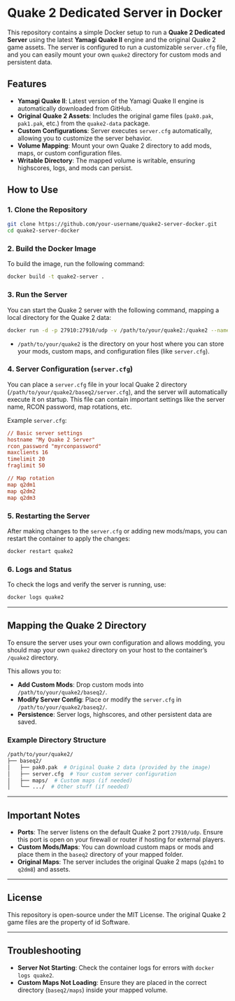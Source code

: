 
# Quake 2 Dedicated Server in Docker

This repository contains a simple Docker setup to run a **Quake 2 Dedicated Server** using the latest **Yamagi Quake II** engine and the original Quake 2 game assets. The server is configured to run a customizable `server.cfg` file, and you can easily mount your own `quake2` directory for custom mods and persistent data.

## Features

- **Yamagi Quake II**: Latest version of the Yamagi Quake II engine is automatically downloaded from GitHub.
- **Original Quake 2 Assets**: Includes the original game files (`pak0.pak`, `pak1.pak`, etc.) from the `quake2-data` package.
- **Custom Configurations**: Server executes `server.cfg` automatically, allowing you to customize the server behavior.
- **Volume Mapping**: Mount your own Quake 2 directory to add mods, maps, or custom configuration files.
- **Writable Directory**: The mapped volume is writable, ensuring highscores, logs, and mods can persist.

## How to Use

### 1. Clone the Repository

```bash
git clone https://github.com/your-username/quake2-server-docker.git
cd quake2-server-docker
```

### 2. Build the Docker Image

To build the image, run the following command:

```bash
docker build -t quake2-server .
```

### 3. Run the Server

You can start the Quake 2 server with the following command, mapping a local directory for the Quake 2 data:

```bash
docker run -d -p 27910:27910/udp -v /path/to/your/quake2:/quake2 --name quake2 quake2-server
```

- `/path/to/your/quake2` is the directory on your host where you can store your mods, custom maps, and configuration files (like `server.cfg`).

### 4. Server Configuration (`server.cfg`)

You can place a `server.cfg` file in your local Quake 2 directory (`/path/to/your/quake2/baseq2/server.cfg`), and the server will automatically execute it on startup. This file can contain important settings like the server name, RCON password, map rotations, etc.

Example `server.cfg`:

```cfg
// Basic server settings
hostname "My Quake 2 Server"
rcon_password "myrconpassword"
maxclients 16
timelimit 20
fraglimit 50

// Map rotation
map q2dm1
map q2dm2
map q2dm3
```

### 5. Restarting the Server

After making changes to the `server.cfg` or adding new mods/maps, you can restart the container to apply the changes:

```bash
docker restart quake2
```

### 6. Logs and Status

To check the logs and verify the server is running, use:

```bash
docker logs quake2
```

---

## Mapping the Quake 2 Directory

To ensure the server uses your own configuration and allows modding, you should map your own `quake2` directory on your host to the container’s `/quake2` directory.

This allows you to:

- **Add Custom Mods**: Drop custom mods into `/path/to/your/quake2/baseq2/`.
- **Modify Server Config**: Place or modify the `server.cfg` in `/path/to/your/quake2/baseq2/`.
- **Persistence**: Server logs, highscores, and other persistent data are saved.

### Example Directory Structure

```bash
/path/to/your/quake2/
├── baseq2/
│   ├── pak0.pak  # Original Quake 2 data (provided by the image)
│   ├── server.cfg  # Your custom server configuration
│   ├── maps/  # Custom maps (if needed)
│   └── .../  # Other stuff (if needed)
```

---

## Important Notes

- **Ports**: The server listens on the default Quake 2 port `27910/udp`. Ensure this port is open on your firewall or router if hosting for external players.
- **Custom Mods/Maps**: You can download custom maps or mods and place them in the `baseq2` directory of your mapped folder.
- **Original Maps**: The server includes the original Quake 2 maps (`q2dm1` to `q2dm8`) and assets.

---

## License

This repository is open-source under the MIT License. The original Quake 2 game files are the property of id Software.

---

## Troubleshooting

- **Server Not Starting**: Check the container logs for errors with `docker logs quake2`.
- **Custom Maps Not Loading**: Ensure they are placed in the correct directory (`baseq2/maps`) inside your mapped volume.
